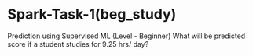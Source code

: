 # Spark-Task-1(beg_study)
Prediction using Supervised ML 
(Level - Beginner)
What will be predicted score if a student studies for 9.25 hrs/ day?

